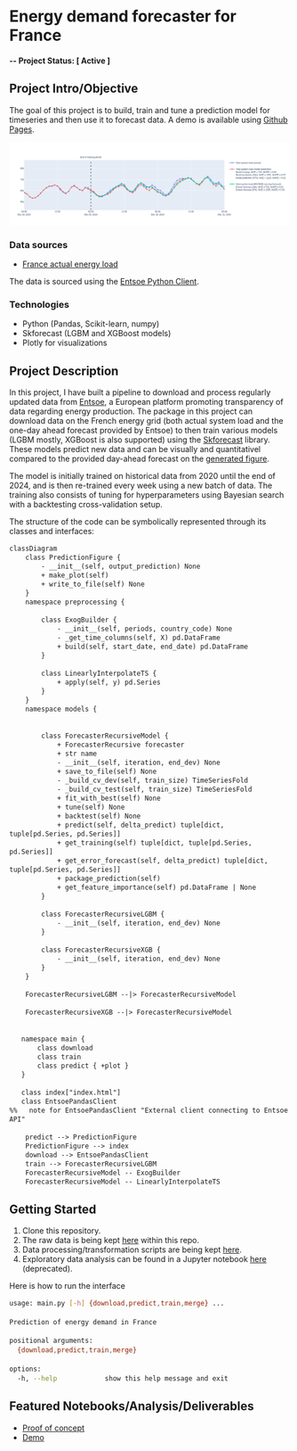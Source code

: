 # Energy demand forecaster for France

#### -- Project Status: [ Active ]

## Project Intro/Objective
The goal of this project is to build, train and tune a prediction model for timeseries and then use it to forecast data.
A demo is available using [Github Pages](https://nicolaschagnet.github.io/energy-demand-forecast/).
<!--
### Collaborators
|Name     |  Github Page   |  Personal Website  |
|---------|-----------------|--------------------|
|Nicolas Chagnet | [NicolasChagnet](https://github.com/NicolasChagnet)| [nicolaschagnet.github.io](https://nicolaschagnet.github.io)  | -->

![plot_demo.png](figs/plot_demo_2.png)

### Data sources

* [France actual energy load](https://transparency.entsoe.eu/load-domain/r2/totalLoadR2/show?name=&defaultValue=false&viewType=GRAPH&areaType=CTA&atch=false&dateTime.dateTime=01.07.2024%2000:00|CET%7CDAYTIMERANGE&dateTime.endDateTime=01.07.2024%2000:00|CET%7CDAYTIMERANGE&biddingZone.values=CTY%7C10YFR-RTE------C!CTA%7C10YFR-RTE------C&dateTime.timezone=CET_CEST&dateTime.timezone_input=CET+(UTC+1)+/+CEST+(UTC+2))

The data is sourced using the [Entsoe Python Client](https://github.com/EnergieID/entsoe-py).

### Technologies
* Python (Pandas, Scikit-learn, numpy)
* Skforecast (LGBM and XGBoost models)
* Plotly for visualizations

## Project Description

In this project, I have built a pipeline to download and process regularly updated data from [Entsoe](https://transparency.entsoe.eu/), a European platform promoting transparency of data regarding energy production.
The package in this project can download data on the French energy grid (both actual system load and the one-day ahead forecast provided by Entsoe) to then train various models (LGBM mostly, XGBoost is also supported) using the [Skforecast](https://skforecast.org) library. These models predict new data and can be visually and quantitativel compared to the provided day-ahead forecast on the [generated figure](https://nicolaschagnet.github.io/energy-demand-forecast/).


The model is initially trained on historical data from 2020 until the end of 2024, and is then re-trained every week using a new batch of data. The training also consists of tuning for hyperparameters using Bayesian search with a backtesting cross-validation setup. 

The structure of the code can be symbolically represented through its classes and interfaces:

```mermaid
classDiagram
    class PredictionFigure {
        - __init__(self, output_prediction) None
        + make_plot(self)
        + write_to_file(self) None
    }
    namespace preprocessing {

        class ExogBuilder {
            - __init__(self, periods, country_code) None
            - _get_time_columns(self, X) pd.DataFrame
            + build(self, start_date, end_date) pd.DataFrame
        }

        class LinearlyInterpolateTS {
            + apply(self, y) pd.Series
        }
    }
    namespace models {


        class ForecasterRecursiveModel {
            + ForecasterRecursive forecaster
            + str name
            - __init__(self, iteration, end_dev) None
            + save_to_file(self) None
            - _build_cv_dev(self, train_size) TimeSeriesFold
            - _build_cv_test(self, train_size) TimeSeriesFold
            + fit_with_best(self) None
            + tune(self) None
            + backtest(self) None
            + predict(self, delta_predict) tuple[dict, tuple[pd.Series, pd.Series]]
            + get_training(self) tuple[dict, tuple[pd.Series, pd.Series]]
            + get_error_forecast(self, delta_predict) tuple[dict, tuple[pd.Series, pd.Series]]
            + package_prediction(self)
            + get_feature_importance(self) pd.DataFrame | None
        }

        class ForecasterRecursiveLGBM {
            - __init__(self, iteration, end_dev) None
        }

        class ForecasterRecursiveXGB {
            - __init__(self, iteration, end_dev) None
        }
    }

    ForecasterRecursiveLGBM --|> ForecasterRecursiveModel

    ForecasterRecursiveXGB --|> ForecasterRecursiveModel


   namespace main {
       class download
       class train
       class predict { +plot }
   }

   class index["index.html"]
   class EntsoePandasClient
%%   note for EntsoePandasClient "External client connecting to Entsoe API"

    predict --> PredictionFigure
    PredictionFigure --> index
    download --> EntsoePandasClient
    train --> ForecasterRecursiveLGBM
    ForecasterRecursiveModel -- ExogBuilder
    ForecasterRecursiveModel -- LinearlyInterpolateTS
```

## Getting Started

1. Clone this repository.
2. The raw data is being kept [here](data/raw) within this repo.
3. Data processing/transformation scripts are being kept [here](src/).
4. Exploratory data analysis can be found in a Jupyter notebook [here](notebooks/0_exploratory_data_analysis.ipynb) (deprecated).

Here is how to run the interface
```bash
usage: main.py [-h] {download,predict,train,merge} ...

Prediction of energy demand in France

positional arguments:
  {download,predict,train,merge}

options:
  -h, --help            show this help message and exit
```


## Featured Notebooks/Analysis/Deliverables
* [Proof of concept](notebooks/0_exploratory_data_analysis.ipynb)
* [Demo](https://nicolaschagnet.github.io/energy-demand-forecast/)

